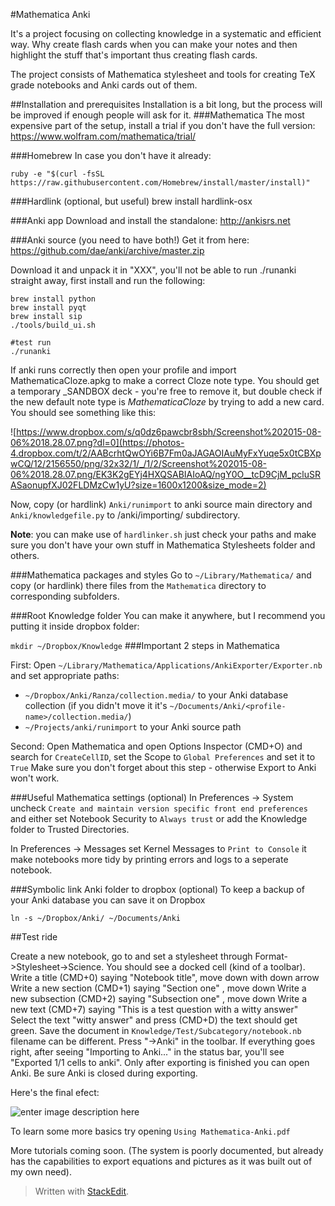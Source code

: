 #Mathematica Anki

It's a project focusing on collecting knowledge in a systematic and efficient way.
Why create flash cards when you can make your notes and then highlight the stuff that's important thus creating flash cards.

The project consists of Mathematica stylesheet and tools for creating TeX grade notebooks and Anki cards out of them. 

##Installation and prerequisites 
Installation is a bit long, but the process will be improved if enough people will ask for it. 
###Mathematica
The most expensive part of the setup, install a trial if you don't have the full version: https://www.wolfram.com/mathematica/trial/

###Homebrew 
In case you don't have it already:

    ruby -e "$(curl -fsSL https://raw.githubusercontent.com/Homebrew/install/master/install)"

###Hardlink (optional, but useful)
    brew install hardlink-osx
    
###Anki app
Download and install the standalone: http://ankisrs.net

###Anki source (you need to have both!)
Get it from here: https://github.com/dae/anki/archive/master.zip

Download it and unpack it in "XXX", you'll not be able to run ./runanki straight away, first install and run the following:

    brew install python
    brew install pyqt
    brew install sip
    ./tools/build_ui.sh
   
    #test run
    ./runanki

If anki runs correctly then open your profile and import MathematicaCloze.apkg to make a correct Cloze note type. You should get a temporary _SANDBOX deck - you're free to remove it, but double check if the new default note type is *MathematicaCloze* by trying to add a new card. You should see something like this: 

![https://www.dropbox.com/s/q0dz6pawcbr8sbh/Screenshot%202015-08-06%2018.28.07.png?dl=0](https://photos-4.dropbox.com/t/2/AABcrhtQwOYi6B7Fm0aJAGAOIAuMyFxYuqe5x0tCBXpwCQ/12/2156550/png/32x32/1/_/1/2/Screenshot%202015-08-06%2018.28.07.png/EK3K2gEYj4HXQSABIAIoAQ/ngY0O__tcD9CjM_pcluSRASaonupfXJ02FLDMzCw1yU?size=1600x1200&size_mode=2)

Now, copy (or hardlink) `Anki/runimport` to anki source main directory and `Anki/knowledgefile.py` to /anki/importing/ subdirectory.

**Note**: you can make use of `hardlinker.sh` just check your paths and make sure you don't have your own stuff in Mathematica Stylesheets folder and others.

###Mathematica packages and styles
Go to `~/Library/Mathematica/` and copy (or hardlink) there files from the `Mathematica` directory to corresponding subfolders.

###Root Knowledge folder
You can make it anywhere, but I recommend you putting it inside dropbox folder:

`mkdir ~/Dropbox/Knowledge`
###Important 2 steps in Mathematica

First: Open `~/Library/Mathematica/Applications/AnkiExporter/Exporter.nb` and set appropriate paths:

 - `~/Dropbox/Anki/Ranza/collection.media/` to your Anki database collection (if you didn't move it it's  `~/Documents/Anki/<profile-name>/collection.media/`)
 - `~/Projects/anki/runimport` to your Anki source path

Second: Open Mathematica and open Options Inspector (CMD+O) and search for `CreateCellID`, set the Scope to `Global Preferences` and set it to `True`
Make sure you don't forget about this step - otherwise Export to Anki won't work.

###Useful Mathematica settings (optional)
In Preferences -> System uncheck `Create and maintain version specific front end preferences`
and either set Notebook Security to `Always trust` or add the Knowledge folder to Trusted Directories.

In Preferences -> Messages set Kernel Messages to `Print to Console` it make notebooks more tidy by printing errors and logs to a seperate notebook.

###Symbolic link Anki folder to dropbox (optional)
To keep a backup of your Anki database you can save it on Dropbox

    ln -s ~/Dropbox/Anki/ ~/Documents/Anki



##Test ride

Create a new notebook, go to and set a stylesheet through Format->Stylesheet->Science. You should see a docked cell (kind of a toolbar).
Write a title (CMD+0) saying "Notebook title", move down with down arrow
Write a new section (CMD+1) saying "Section one" , move down
Write a new subsection (CMD+2) saying "Subsection one" , move down
Write a new text (CMD+7) saying "This is a test question with a witty answer"
Select the text "witty answer" and press (CMD+D) the text should get green.
Save the document in `Knowledge/Test/Subcategory/notebook.nb` filename can be different.
Press "->Anki" in the toolbar.
If everything goes right, after seeing "Importing to Anki..." in the status bar, you'll see "Exported 1/1 cells to anki".
Only after exporting is finished you can open Anki. Be sure Anki is closed during exporting.

Here's the final efect:

![enter image description here](https://photos-3.dropbox.com/t/2/AABLckbyDrdeTLKUW72GkD7jRYdvAGDTuLb6Vgrbq4wRlA/12/2156550/png/32x32/1/_/1/2/Screenshot%202015-08-06%2020.56.25.png/EK3K2gEY-YHXQSABIAIoAQ/CaivJARHpaBrotEG9gBrbWkpEsVmPOqkannsmOdMWbg?size=1600x1200&size_mode=2)

To learn some more basics try opening `Using Mathematica-Anki.pdf`

More tutorials coming soon.  (The system is poorly documented, but already has the capabilities to export equations and pictures as it was built out of my own need).

> Written with [StackEdit](https://stackedit.io/).